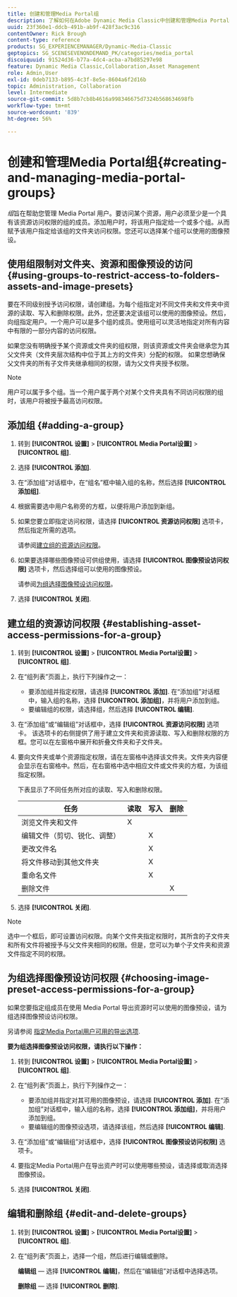 ```yaml
---
title: 创建和管理Media Portal组
description: 了解如何在Adobe Dynamic Media Classic中创建和管理Media Portal组。
uuid: 23f360e1-ddcb-491b-ab9f-428f3ac9c316
contentOwner: Rick Brough
content-type: reference
products: SG_EXPERIENCEMANAGER/Dynamic-Media-Classic
geptopics: SG_SCENESEVENONDEMAND_PK/categories/media_portal
discoiquuid: 91524d36-b77a-4dc4-acba-a7bd85297e98
feature: Dynamic Media Classic,Collaboration,Asset Management
role: Admin,User
exl-id: 0deb7133-b895-4c3f-8e5e-8604a6f2d16b
topic: Administration, Collaboration
level: Intermediate
source-git-commit: 5d8b7cb8b4616a998346675d7324b568634698fb
workflow-type: tm+mt
source-wordcount: '839'
ht-degree: 56%

---
```


# 创建和管理Media Portal组{#creating-and-managing-media-portal-groups}

*组*&#x200B;旨在帮助您管理 Media Portal 用户。要访问某个资源，用户必须至少是一个具有该资源访问权限的组的成员。添加用户时，将该用户指定给一个或多个组。从而赋予该用户指定给该组的文件夹访问权限。您还可以选择某个组可以使用的图像预设。

## 使用组限制对文件夹、资源和图像预设的访问 {#using-groups-to-restrict-access-to-folders-assets-and-image-presets}

要在不同级别授予访问权限，请创建组。为每个组指定对不同文件夹和文件夹中资源的读取、写入和删除权限。此外，您还要决定该组可以使用的图像预设。然后，向组指定用户。一个用户可以是多个组的成员。使用组可以灵活地指定对所有内容中有限的一部分内容的访问权限。

如果您没有明确授予某个资源或文件夹的组权限，则该资源或文件夹会继承您为其父文件夹（文件夹层次结构中位于其上方的文件夹）分配的权限。 如果您想确保父文件夹的所有子文件夹继承相同的权限，请为父文件夹授予权限。

>[!NOTE]
>
>用户可以属于多个组。当一个用户属于两个对某个文件夹具有不同访问权限的组时，该用户将被授予最高访问权限。

## 添加组 {#adding-a-group}

1. 转到 **[!UICONTROL 设置]** > **[!UICONTROL Media Portal设置]** > **[!UICONTROL 组]**.
1. 选择 **[!UICONTROL 添加]**.
1. 在“添加组”对话框中，在“组名”框中输入组的名称，然后选择 **[!UICONTROL 添加组]**.
1. 根据需要选中用户名称旁的方框，以便将用户添加到新组。
1. 如果您要立即指定访问权限，请选择 **[!UICONTROL 资源访问权限]** 选项卡，然后指定所需的选项。

   请参阅[建立组的资源访问权限](creating-media-portal-groups.md#establishing_asset_access_permissions_for_a_group)。

1. 如果要选择哪些图像预设可供组使用，请选择 **[!UICONTROL 图像预设访问权限]** 选项卡，然后选择组可以使用的图像预设。

   请参阅[为组选择图像预设访问权限](creating-media-portal-groups.md#choosing_image_preset_access_permissions_for_a_group)。

1. 选择 **[!UICONTROL 关闭]**.

## 建立组的资源访问权限 {#establishing-asset-access-permissions-for-a-group}

1. 转到 **[!UICONTROL 设置]** > **[!UICONTROL Media Portal设置]** > **[!UICONTROL 组]**.
1. 在“组列表”页面上，执行下列操作之一：

   * 要添加组并指定权限，请选择 **[!UICONTROL 添加]**. 在“添加组”对话框中，输入组的名称，选择 **[!UICONTROL 添加组]**，并将用户添加到组。
   * 要编辑组的权限，请选择组，然后选择 **[!UICONTROL 编辑]**.

1. 在“添加组”或“编辑组”对话框中，选择 **[!UICONTROL 资源访问权限]** 选项卡。 该选项卡的右侧提供了用于建立文件夹和资源读取、写入和删除权限的方框。您可以在左窗格中展开和折叠文件夹和子文件夹。
1. 要向文件夹或单个资源指定权限，请在左窗格中选择该文件夹。文件夹内容便会显示在右窗格中。然后，在右窗格中选中相应文件或文件夹的方框，为该组指定权限。

   下表显示了不同任务所对应的读取、写入和删除权限。

   | 任务 | 读取 | 写入 | 删除 |
   | --- | --- | --- | --- |
   | 浏览文件夹和文件 | X | | |
   | 编辑文件（剪切、锐化、调整） | | X | |
   | 更改文件名 | | X | |
   | 将文件移动到其他文件夹 | | X | |
   | 重命名文件 | | X | |
   | 删除文件 | | | X |

1. 选择 **[!UICONTROL 关闭]**.

>[!NOTE]
>
>选中一个框后，即可设置访问权限。向某个文件夹指定权限时，其所含的子文件夹和所有文件将被授予与父文件夹相同的权限。但是，您可以为单个子文件夹和资源文件指定不同的权限。

## 为组选择图像预设访问权限 {#choosing-image-preset-access-permissions-for-a-group}

如果您要指定组成员在使用 Media Portal 导出资源时可以使用的图像预设，请为组选择图像预设访问权限。

另请参阅 [指定Media Portal用户可用的导出选项](specifying-export-options-available-media.md#specifying_export_options_available_to_media_portal_users).

**要为组选择图像预设访问权限，请执行以下操作：**

1. 转到 **[!UICONTROL 设置]** > **[!UICONTROL Media Portal设置]** > **[!UICONTROL 组]**.
1. 在“组列表”页面上，执行下列操作之一：

   * 要添加组并指定对其可用的图像预设，请选择 **[!UICONTROL 添加]**. 在“添加组”对话框中，输入组的名称，选择 **[!UICONTROL 添加组]**，并将用户添加到组。
   * 要编辑组的图像预设选项，请选择该组，然后选择 **[!UICONTROL 编辑]**.

1. 在“添加组”或“编辑组”对话框中，选择 **[!UICONTROL 图像预设访问权限]** 选项卡。
1. 要指定Media Portal用户在导出资产时可以使用哪些预设，请选择或取消选择图像预设。
1. 选择 **[!UICONTROL 关闭]**.

## 编辑和删除组 {#edit-and-delete-groups}

1. 转到 **[!UICONTROL 设置]** > **[!UICONTROL Media Portal设置]** > **[!UICONTROL 组]**.
1. 在“组列表”页面上，选择一个组，然后进行编辑或删除。

   **编辑组**  — 选择 **[!UICONTROL 编辑]**，然后在“编辑组”对话框中选择选项。

   **删除组**  — 选择 **[!UICONTROL 删除]**.
